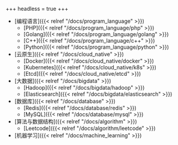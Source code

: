+++
headless = true
+++
- [编程语言]({{< relref "/docs/program_language" >}})
  - [PHP]({{< relref "/docs/program_language/php" >}})
  - [Golang]({{< relref "/docs/program_language/golang" >}})
  - [C++]({{< relref "/docs/program_language/c++" >}})
  - [Python]({{< relref "/docs/program_language/python" >}})
- [云原生]({{< relref "/docs/cloud_native" >}})
  - [Docker]({{< relref "/docs/cloud_native/docker" >}})
  - [Kubernetes]({{< relref "/docs/cloud_native/k8s" >}})
  - [Etcd]({{< relref "/docs/cloud_native/etcd" >}})
- [大数据]({{< relref "/docs/bigdata" >}})
  - [Hadoop]({{< relref "/docs/bigdata/hadoop" >}})
  - [Elasticsearch]({{< relref "/docs/bigdata/elasticsearch" >}})
- [数据库]({{< relref "/docs/database" >}})
  - [Redis]({{< relref "/docs/database/redis" >}})
  - [MySQL]({{< relref "/docs/database/mysql" >}})
- [算法与数据结构]({{< relref "/docs/algorithm" >}})
  - [Leetcode]({{< relref "/docs/algorithm/leetcode" >}})
- [机器学习]({{< relref "/docs/machine_learning" >}})
